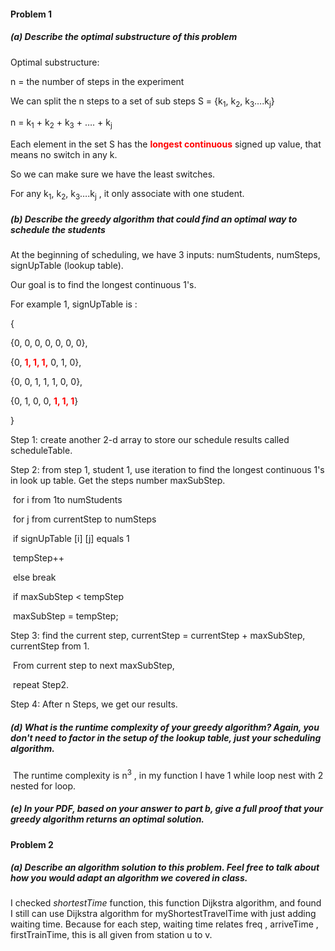 #### Problem 1

##### (a) Describe the optimal substructure of this problem

Optimal substructure: 

n = the number of steps in the experiment

We can split the n steps to a set of sub steps S = {k<sub>1</sub>, k<sub>2</sub>, k<sub>3</sub>….k<sub>j</sub>} 

n = k<sub>1</sub> + k<sub>2</sub> + k<sub>3</sub> + …. + k<sub>j</sub>

Each element in the set S has the <span style="color:red">**longest continuous**</span> signed up value, that means no switch in any k.

So we can make sure we have the least switches.

For any k<sub>1</sub>, k<sub>2</sub>, k<sub>3</sub>….k<sub>j</sub> , it only associate with one student.

##### (b) Describe the greedy algorithm that could find an optimal way to schedule the students

At the beginning of scheduling,  we have 3 inputs:  numStudents, numSteps, signUpTable (lookup table).

Our goal is to find the longest continuous 1's.

For example 1, signUpTable is : 

{ 

{0, 0, 0, 0, 0, 0, 0},

{0, <span style="color:red">**1, 1, 1,**</span> 0, 1, 0},

{0, 0, 1, 1, 1, 0, 0},

{0, 1, 0, 0, <span style="color:red">**1, 1, 1**</span>}

}

Step 1:  create another 2-d array to store our schedule results called scheduleTable.

Step 2:  from step 1, student 1, use iteration to find the longest continuous 1's in look up table. Get the steps number maxSubStep.

​              for i from 1to numStudents

​                for j from currentStep to numSteps

​                   if signUpTable [i] [j] equals 1

​                     tempStep++

​                   else break

​                   if maxSubStep < tempStep

​                   maxSubStep = tempStep;

Step 3: find the current step, currentStep = currentStep + maxSubStep, currentStep from 1.

​             From  current step to next maxSubStep, 

​             repeat Step2.

Step 4: After n Steps, we get our results.

##### (d) What is the runtime complexity of your greedy algorithm? Again, you don't need to factor in the setup of the lookup table, just your scheduling algorithm.

​      The runtime complexity is n<sup>3</sup> , in my function I have 1 while loop nest with 2 nested for loop.

##### (e) In your PDF, based on your answer to part b, give a full proof that your greedy algorithm returns an optimal solution.





#### Problem 2

##### (a) Describe an algorithm solution to this problem. Feel free to talk about how you would adapt an algorithm we covered in class.

I checked *shortestTime* function, this function Dijkstra algorithm,  and found I still can use Dijkstra algorithm for myShortestTravelTime with  just adding waiting time. Because for each step, waiting time  relates freq , arriveTime , firstTrainTime, this is all given from station u to v.